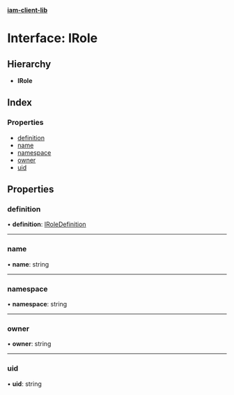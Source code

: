 **[iam-client-lib](../README.md)**

# Interface: IRole

## Hierarchy

* **IRole**

## Index

### Properties

* [definition](irole.md#definition)
* [name](irole.md#name)
* [namespace](irole.md#namespace)
* [owner](irole.md#owner)
* [uid](irole.md#uid)

## Properties

### definition

•  **definition**: [IRoleDefinition](iroledefinition.md)

___

### name

•  **name**: string

___

### namespace

•  **namespace**: string

___

### owner

•  **owner**: string

___

### uid

•  **uid**: string
